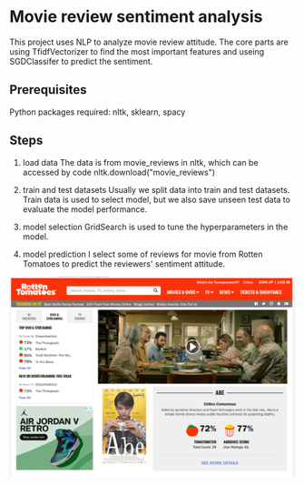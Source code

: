 # Movie review sentiment analysis
This project uses NLP to analyze movie review attitude. The core parts are using TfidfVectorizer to find the most important features and useing SGDClassifer to predict the sentiment.


## Prerequisites

Python packages required: nltk, sklearn, spacy

## Steps

1. load data
The data is from movie_reviews in nltk, which can be accessed by code nltk.download("movie_reviews")

2. train and test datasets
Usually we split data into train and test datasets. Train data is used to select model, but we also save unseen test data to evaluate the model performance.

3. model selection
GridSearch is used to tune the hyperparameters in the model. 

4. model prediction
I select some of reviews for movie <Abe> from Rotten Tomatoes to predict the reviewers' sentiment attitude.

![alt text](Capture.PNG)

